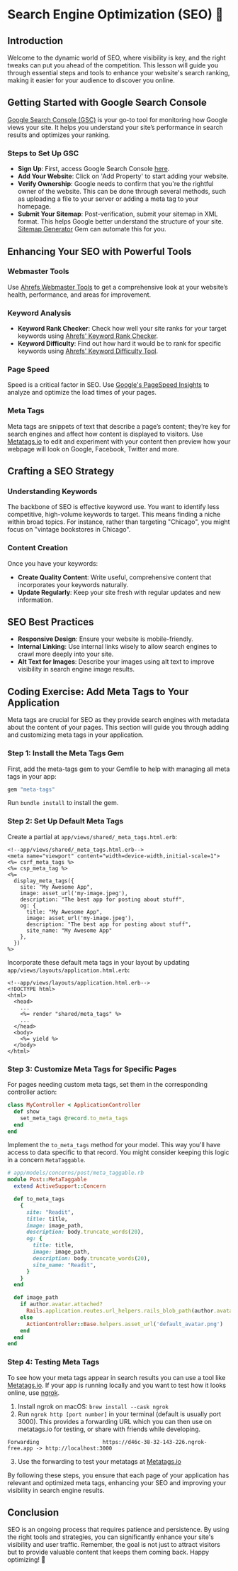 # Search Engine Optimization (SEO) 🚀

## Introduction

Welcome to the dynamic world of SEO, where visibility is key, and the right
tweaks can put you ahead of the competition. This lesson will guide you through
essential steps and tools to enhance your website's search ranking, making it
easier for your audience to discover you online.

## Getting Started with Google Search Console

[Google Search Console (GSC)](https://search.google.com/search-console) is your
go-to tool for monitoring how Google views your site. It helps you understand
your site’s performance in search results and optimizes your ranking.

### Steps to Set Up GSC

- **Sign Up**: First, access Google Search Console
  [here](https://search.google.com/search-console/welcome).
- **Add Your Website**: Click on 'Add Property' to start adding your website.
- **Verify Ownership**: Google needs to confirm that you're the rightful owner
  of the website. This can be done through several methods, such as uploading a
  file to your server or adding a meta tag to your homepage.
- **Submit Your Sitemap**: Post-verification, submit your sitemap in XML format.
  This helps Google better understand the structure of your site.
  [Sitemap Generator](https://github.com/kjvarga/sitemap_generator) Gem can
  automate this for you.

## Enhancing Your SEO with Powerful Tools

### Webmaster Tools

Use [Ahrefs Webmaster Tools](https://ahrefs.com/webmaster-tools) to get a
comprehensive look at your website’s health, performance, and areas for
improvement.

### Keyword Analysis

- **Keyword Rank Checker**: Check how well your site ranks for your target
  keywords using
  [Ahrefs' Keyword Rank Checker](https://ahrefs.com/keyword-rank-checker).
- **Keyword Difficulty**: Find out how hard it would be to rank for specific
  keywords using
  [Ahrefs' Keyword Difficulty Tool](https://ahrefs.com/keyword-difficulty).

### Page Speed

Speed is a critical factor in SEO. Use
[Google's PageSpeed Insights](https://pagespeed.web.dev/) to analyze and
optimize the load times of your pages.

### Meta Tags

Meta tags are snippets of text that describe a page’s content; they’re key for
search engines and affect how content is displayed to visitors. Use
[Metatags.io](https://metatags.io/) to edit and experiment with your content
then preview how your webpage will look on Google, Facebook, Twitter and more.

## Crafting a SEO Strategy

### Understanding Keywords

The backbone of SEO is effective keyword use. You want to identify less
competitive, high-volume keywords to target. This means finding a niche within
broad topics. For instance, rather than targeting "Chicago", you might focus on
"vintage bookstores in Chicago".

### Content Creation

Once you have your keywords:

- **Create Quality Content**: Write useful, comprehensive content that
  incorporates your keywords naturally.
- **Update Regularly**: Keep your site fresh with regular updates and new
  information.

## SEO Best Practices

- **Responsive Design**: Ensure your website is mobile-friendly.
- **Internal Linking**: Use internal links wisely to allow search engines to
  crawl more deeply into your site.
- **Alt Text for Images**: Describe your images using alt text to improve
  visibility in search engine image results.

## Coding Exercise: Add Meta Tags to Your Application

Meta tags are crucial for SEO as they provide search engines with metadata about
the content of your pages. This section will guide you through adding and
customizing meta tags in your application.

### Step 1: Install the Meta Tags Gem

First, add the meta-tags gem to your Gemfile to help with managing all meta tags
in your app:

```ruby
gem "meta-tags"
```

Run `bundle install` to install the gem.

### Step 2: Set Up Default Meta Tags

Create a partial at `app/views/shared/_meta_tags.html.erb`:

```erb
<!--app/views/shared/_meta_tags.html.erb-->
<meta name="viewport" content="width=device-width,initial-scale=1">
<%= csrf_meta_tags %>
<%= csp_meta_tag %>
<%=
  display_meta_tags({
    site: "My Awesome App",
    image: asset_url('my-image.jpeg'),
    description: "The best app for posting about stuff",
    og: {
      title: "My Awesome App",
      image: asset_url('my-image.jpeg'),
      description: "The best app for posting about stuff",
      site_name: "My Awesome App"
    },
  })
%>
```

Incorporate these default meta tags in your layout by updating
`app/views/layouts/application.html.erb`:

```erb
<!--app/views/layouts/application.html.erb-->
<!DOCTYPE html>
<html>
  <head>
    ...
    <%= render "shared/meta_tags" %>
    ...
  </head>
  <body>
    <%= yield %>
  </body>
</html>
```

### Step 3: Customize Meta Tags for Specific Pages

For pages needing custom meta tags, set them in the corresponding controller
action:

```ruby
class MyController < ApplicationController
  def show
    set_meta_tags @record.to_meta_tags
  end
end
```

Implement the `to_meta_tags` method for your model. This way you'll have access
to data specific to that record. You might consider keeping this logic in a
concern `MetaTaggable`.

```ruby
# app/models/concerns/post/meta_taggable.rb
module Post::MetaTaggable
  extend ActiveSupport::Concern

  def to_meta_tags
    {
      site: "Readit",
      title: title,
      image: image_path,
      description: body.truncate_words(20),
      og: {
        title: title,
        image: image_path,
        description: body.truncate_words(20),
        site_name: "Readit",
      }
    }
  end

  def image_path
    if author.avatar.attached?
      Rails.application.routes.url_helpers.rails_blob_path(author.avatar)
    else
      ActionController::Base.helpers.asset_url('default_avatar.png')
    end
  end
end
```

### Step 4: Testing Meta Tags

To see how your meta tags appear in search results you can use a tool like
[Metatags.io](https://metatags.io/). If your app is running locally and you want
to test how it looks online, use [ngrok](https://ngrok.com/).

1. Install ngrok on macOS: `brew install --cask ngrok`
2. Run `ngrok http [port number]` in your terminal (default is usually port
   3000). This provides a forwarding URL which you can then use on metatags.io
   for testing, or share with friends while developing.

```plaintext
Forwarding                    https://d46c-38-32-143-226.ngrok-free.app -> http://localhost:3000
```

3. Use the forwarding to test your metatags at
   [Metatags.io](https://metatags.io/)

By following these steps, you ensure that each page of your application has
relevant and optimized meta tags, enhancing your SEO and improving your
visibility in search engine results.

## Conclusion

SEO is an ongoing process that requires patience and persistence. By using the
right tools and strategies, you can significantly enhance your site's visibility
and user traffic. Remember, the goal is not just to attract visitors but to
provide valuable content that keeps them coming back. Happy optimizing! 🌟

